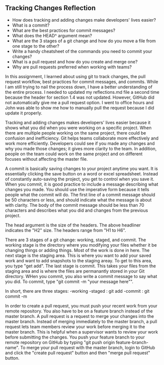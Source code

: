 ## Tracking Changes Reflection

- How does tracking and adding changes make developers' lives easier?
- What is a commit?
- What are the best practices for commit messages?
- What does the HEAD^ argument mean?
- What are the 3 stages of a git change and how do you move a file from one stage to the other?
- Write a handy cheatsheet of the commands you need to commit your changes?
- What is a pull request and how do you create and merge one?
- Why are pull requests preferred when working with teams?

In this assignment, I learned about using git to track changes, the pull request workflow, best practices for commit messages, and commits. While I am still trying to nail the process down, I have a better understanding of the entire process. I needed to updated my reflections.md file a second time because the header for section 1.4 was not updated. However, GitHub did not automatically give me a pull request option. I went to office hours and John was able to show me how to manually pull the request because I did update it properly. 

Tracking and adding changes makes developers' lives easier because it shows what you did when you were working on a specific project. When there are multiple people working on the same project, there could be confusion and inefficiency. Git helps teams collaborate more effectively and work more efficiently. Developers could see if you made any changes and why you made those changes; it gives more clarity to the team. In addition, people on the team could work on the same project and on different focuses without affecting the master file. 

A commit is basically saving changes to your project anytime you want. It is essentially clicking the save button on a word or excel spreadsheet. Instead of constantly auto-saving the project, you get to control when you save it. When you commit, it is good practice to include a message describing what changes you made. You should use the imperative form because it tells people what the commit will do. The first line of a commit message should be 50 characters or less, and should indicate what the message is about with clarity. The body of the commit message should be less than 70 characters and describes what you did and changes from the previous project. 

The head argument is the size of the headers. The above headliner indicates the "H2" size. The headers range from "H1 to H6". 

There are 3 stages of a git change: working, staged, and commit. The working stage is the directory where you modifying your files whether it be changing things or adding things. Most of the work is done in here. The next stage is the staging area. This is where you want to add your saved work and want to add snapshots to the staging areay. To get to this area, you type "get add". The last stage is commit. This takes your files from the staging area and is where the files are permanantly stored in your Git directory. WHen you commit, you also write a commit message to say what you did. To commit, type "git commit -m "your message here"". 

In short, there are three stages:
-working
-staged : git add
-commit : git commit -m 

In order to create a pull request, you must push your recent work from your remote repository. You also have to be on a feature branch instead of the master branch. A pull request is a request to merge your changes into the master branch. Instead of merging immediately to the master branch, a pull request lets team members review your work before merging it to the master branch. This is helpful when a supervisor wants to review your work before submitting the changes. You push your feature branch to your remote repository on GitHub by typing "git push origin feature-branch-name". To merge your pull request with the master branch, login to GitHub and click the "create pull request" button and then "merge pull request" button. 